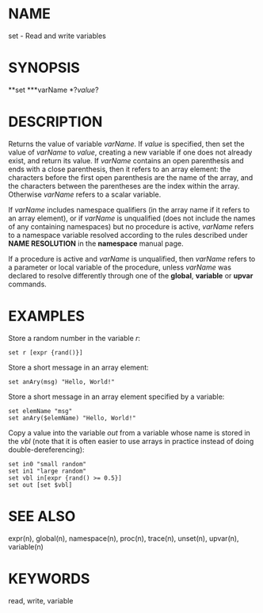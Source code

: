 # NAME

set - Read and write variables

# SYNOPSIS

**set ***varName *?*value*?

# DESCRIPTION

Returns the value of variable *varName*. If *value* is specified, then
set the value of *varName* to *value*, creating a new variable if one
does not already exist, and return its value. If *varName* contains an
open parenthesis and ends with a close parenthesis, then it refers to an
array element: the characters before the first open parenthesis are the
name of the array, and the characters between the parentheses are the
index within the array. Otherwise *varName* refers to a scalar variable.

If *varName* includes namespace qualifiers (in the array name if it
refers to an array element), or if *varName* is unqualified (does not
include the names of any containing namespaces) but no procedure is
active, *varName* refers to a namespace variable resolved according to
the rules described under **NAME RESOLUTION** in the **namespace**
manual page.

If a procedure is active and *varName* is unqualified, then *varName*
refers to a parameter or local variable of the procedure, unless
*varName* was declared to resolve differently through one of the
**global**, **variable** or **upvar** commands.

# EXAMPLES

Store a random number in the variable *r*:

    set r [expr {rand()}]

Store a short message in an array element:

    set anAry(msg) "Hello, World!"

Store a short message in an array element specified by a variable:

    set elemName "msg"
    set anAry($elemName) "Hello, World!"

Copy a value into the variable *out* from a variable whose name is
stored in the *vbl* (note that it is often easier to use arrays in
practice instead of doing double-dereferencing):

    set in0 "small random"
    set in1 "large random"
    set vbl in[expr {rand() >= 0.5}]
    set out [set $vbl]

# SEE ALSO

expr(n), global(n), namespace(n), proc(n), trace(n), unset(n), upvar(n),
variable(n)

# KEYWORDS

read, write, variable

<!---
Copyright (c) 1993 The Regents of the University of California
Copyright (c) 1994-1996 Sun Microsystems, Inc
-->

